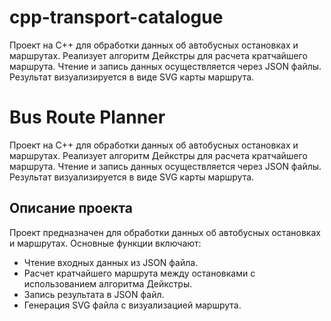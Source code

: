 # cpp-transport-catalogue
Проект на C++ для обработки данных об автобусных остановках и маршрутах. Реализует алгоритм Дейкстры для расчета кратчайшего маршрута. Чтение и запись данных осуществляется через JSON файлы. Результат визуализируется в виде SVG карты маршрута.

# Bus Route Planner

Проект на C++ для обработки данных об автобусных остановках и маршрутах. Реализует алгоритм Дейкстры для расчета кратчайшего маршрута. Чтение и запись данных осуществляется через JSON файлы. Результат визуализируется в виде SVG карты маршрута.

## Описание проекта

Проект предназначен для обработки данных об автобусных остановках и маршрутах. Основные функции включают:

- Чтение входных данных из JSON файла.
- Расчет кратчайшего маршрута между остановками с использованием алгоритма Дейкстры.
- Запись результата в JSON файл.
- Генерация SVG файла с визуализацией маршрута.
